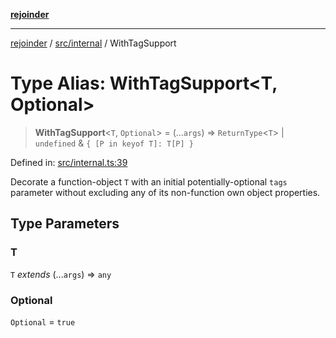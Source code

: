 [**rejoinder**](../../../README.md)

***

[rejoinder](../../../README.md) / [src/internal](../README.md) / WithTagSupport

# Type Alias: WithTagSupport\<T, Optional\>

> **WithTagSupport**\<`T`, `Optional`\> = (...`args`) => `ReturnType`\<`T`\> \| `undefined` & `{ [P in keyof T]: T[P] }`

Defined in: [src/internal.ts:39](https://github.com/Xunnamius/rejoinder/blob/4c31d61cc2d97962fe915faa47504a4378c59057/src/internal.ts#L39)

Decorate a function-object `T` with an initial potentially-optional `tags`
parameter without excluding any of its non-function own object properties.

## Type Parameters

### T

`T` *extends* (...`args`) => `any`

### Optional

`Optional` = `true`
